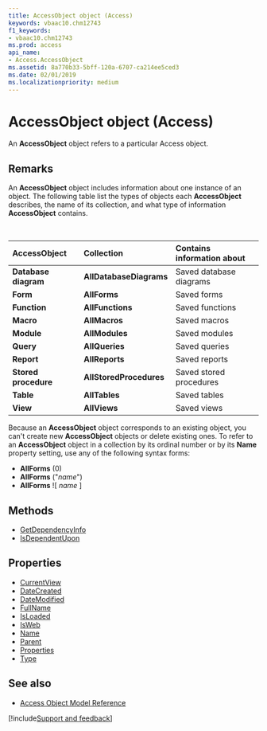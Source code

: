 ```yaml
---
title: AccessObject object (Access)
keywords: vbaac10.chm12743
f1_keywords:
- vbaac10.chm12743
ms.prod: access
api_name:
- Access.AccessObject
ms.assetid: 8a770b33-5bff-120a-6707-ca214ee5ced3
ms.date: 02/01/2019
ms.localizationpriority: medium
---
```



# AccessObject object (Access)

An **AccessObject** object refers to a particular Access object.


## Remarks

An **AccessObject** object includes information about one instance of an object. The following table list the types of objects each **AccessObject** describes, the name of its collection, and what type of information **AccessObject** contains.

<br/>

|AccessObject|Collection|Contains information about|
|:-----|:-----|:-----|
|**Database diagram**|**AllDatabaseDiagrams**|Saved database diagrams|
|**Form**|**AllForms**|Saved forms|
|**Function**|**AllFunctions**|Saved functions|
|**Macro**|**AllMacros**|Saved macros|
|**Module**|**AllModules**|Saved modules|
|**Query**|**AllQueries**|Saved queries|
|**Report**|**AllReports**|Saved reports|
|**Stored procedure**|**AllStoredProcedures**|Saved stored procedures|
|**Table**|**AllTables**|Saved tables|
|**View**|**AllViews**|Saved views|

Because an **AccessObject** object corresponds to an existing object, you can't create new **AccessObject** objects or delete existing ones. To refer to an **AccessObject** object in a collection by its ordinal number or by its **Name** property setting, use any of the following syntax forms:

- **AllForms** (0)
- **AllForms** ("_name_")
- **AllForms** ![ _name_ ]

## Methods

- [GetDependencyInfo](Access.AccessObject.GetDependencyInfo.md)
- [IsDependentUpon](Access.AccessObject.IsDependentUpon.md)

## Properties

- [CurrentView](Access.AccessObject.CurrentView.md)
- [DateCreated](Access.AccessObject.DateCreated.md)
- [DateModified](Access.AccessObject.DateModified.md)
- [FullName](Access.AccessObject.FullName.md)
- [IsLoaded](Access.AccessObject.IsLoaded.md)
- [IsWeb](Access.AccessObject.IsWeb.md)
- [Name](Access.AccessObject.Name.md)
- [Parent](Access.AccessObject.Parent.md)
- [Properties](Access.AccessObject.Properties.md)
- [Type](Access.AccessObject.Type.md)

## See also

- [Access Object Model Reference](overview/access/object-model.md)



[!include[Support and feedback](~/includes/feedback-boilerplate.md)]
